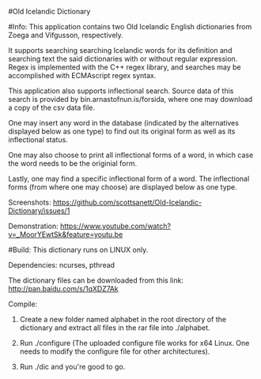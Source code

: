 #Old Icelandic Dictionary

#Info:
This application contains two Old Icelandic English dictionaries from Zoega and Vifgusson, respectively.

It supports searching searching Icelandic words for its definition and searching text the said dictionaries with or without regular expression. Regex is implemented with the C++ regex library, and searches may be accomplished with ECMAscript regex syntax.


This application also supports inflectional search. Source data of this search is provided by bin.arnastofnun.is/forsida, where one may download a copy of the csv data file.

One may insert any word in the database (indicated by the alternatives displayed below as one type) to find out its original form as well as its inflectional status. 

One may also choose to print all inflectional forms of a word, in which case the word needs to be the originial form. 

Lastly, one may find a specific inflectional form of a word. The inflectional forms (from where one may choose) are displayed below as one type.

Screenshots:
https://github.com/scottsanett/Old-Icelandic-Dictionary/issues/1

Demonstration:
https://www.youtube.com/watch?v=_MoorYEwtSk&feature=youtu.be

#Build:
This dictionary runs on LINUX only.

Dependencies: ncurses, pthread

The dictionary files can be downloaded from this link: 
http://pan.baidu.com/s/1qXDZ7Ak

Compile:

1. Create a new folder named alphabet in the root directory of the dictionary and extract all files in the rar file into ./alphabet.

2. Run ./configure (The uploaded configure file works for x64 Linux. One needs to modify the configure file for other architectures).

3. Run ./dic and you're good to go.

